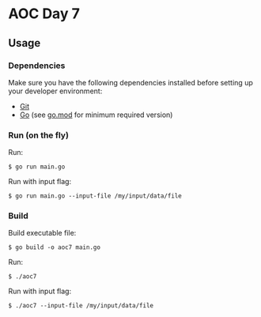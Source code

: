 # AOC Day 7

## Usage

### Dependencies

Make sure you have the following dependencies installed before setting up your developer environment:

- [Git](https://git-scm.com/)
- [Go](https://golang.org/dl/) (see [go.mod](go.mod#L3) for minimum required version)

### Run (on the fly)

Run:
```console
$ go run main.go
```

Run with input flag:
```console
$ go run main.go --input-file /my/input/data/file
```

### Build

Build executable file:
```console
$ go build -o aoc7 main.go
```

Run:
```console
$ ./aoc7
```

Run with input flag:
```console
$ ./aoc7 --input-file /my/input/data/file
```
